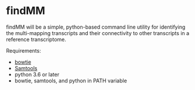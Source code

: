 # findMM

findMM will be a simple, python-based command line utility for identifying the multi-mapping transcripts and their connectivity to other transcripts in a reference transcriptome.

Requirements:
- [bowtie](http://bowtie-bio.sourceforge.net/index.shtml)
- [Samtools](http://www.htslib.org/)
- python 3.6 or later
- bowtie, samtools, and python in PATH variable
